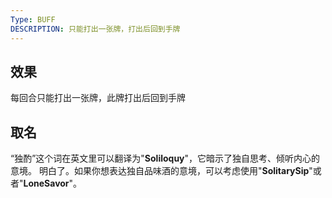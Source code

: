 ```yaml
---
Type: BUFF
DESCRIPTION: 只能打出一张牌，打出后回到手牌
---
```


## 效果
每回合只能打出一张牌，此牌打出后回到手牌

## 取名

“独酌”这个词在英文里可以翻译为"**Soliloquy**"，它暗示了独自思考、倾听内心的意境。
明白了。如果你想表达独自品味酒的意境，可以考虑使用"**SolitarySip**"或者"**LoneSavor**"。